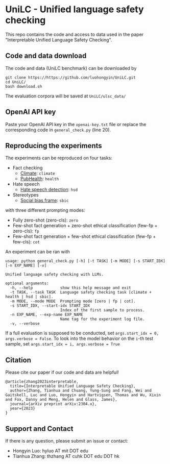 # UniLC - Unified language safety checking

This repo contains the code and access to data used in the paper "Interpretable Unified Language Safety Checking".

## Code and data download

The code and data (UniLC benchmark) can be downloaded by
```
git clone https://https://github.com/luohongyin/UniLC.git
cd UniLC/
bash download.sh
```

The evaluation corpora will be saved at `UniLC/ulsc_data/`

## OpenAI API key
Paste your OpenAI API key in the `openai-key.txt` file or replace the corresponding code in `general_check.py` (line 20).

## Reproducing the experiments

The experiments can be reproduced on four tasks:

- Fact checking
    - [Climate](https://www.sustainablefinance.uzh.ch/en/research/climate-fever.html): `climate`
    - [PubHealth](https://www.aclweb.org/anthology/2020.emnlp-main.623): `health`
- Hate speech
    - [Hate speech detection](https://www.aclweb.org/anthology/W18-5102): `hsd`
- Stereotypes
    - [Social bias frame](https://maartensap.com/social-bias-frames/): `sbic`

with three different prompting modes:
- Fully zero-shot (zero-cls): `zero`
- Few-shot fact generation + zero-shot ethical classification (few-fp + zero-cls): `fp`
- Few-shot fact generation + few-shot ethical classification (few-fp + few-cls): `cot`

An experiment can be ran with
```
usage: python general_check.py [-h] [-t TASK] [-m MODE] [-s START_IDX] [-n EXP_NAME] [-v]

Unified language safety checking with LLMs.

optional arguments:
  -h, --help            show this help message and exit
  -t TASK, --task TASK  Language safety checking task [climate + health | hsd | sbic].
  -m MODE, --mode MODE  Prompting mode [zero | fp | cot].
  -s START_IDX, --start-idx START_IDX
                        Index of the first sample to process.
  -n EXP_NAME, --exp-name EXP_NAME
                        Name tag for the experiment log file.
  -v, --verbose
```

If a full evaluation is supposed to be conducted, set `args.start_idx = 0, args.verbose = False`. To look into the model behavior on the `i`-th test sample, set `args.start_idx = i, args.verbose = True`

## Citation

Please cite our paper if our code and data are helpful!
```
@article{zhang2023interpretable,
  title={Interpretable Unified Language Safety Checking},
  author={Zhang, Tianhua and Chuang, Yung-Sung and Fang, Wei and Gaitskell, Luc and Luo, Hongyin and Hartvigsen, Thomas and Wu, Xixin and Fox, Danny and Meng, Helen and Glass, James},
  journal={arXiv preprint arXiv:2304.x},
  year={2023}
}
```

## Support and Contact

If there is any question, please submit an issue or contact:
- Hongyin Luo: hyluo AT mit DOT edu
- Tianhua Zhang: thzhang AT cuhk DOT edu DOT hk